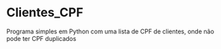 # Clientes_CPF
Programa simples em Python com uma lista de CPF de clientes, onde não pode ter CPF duplicados 
